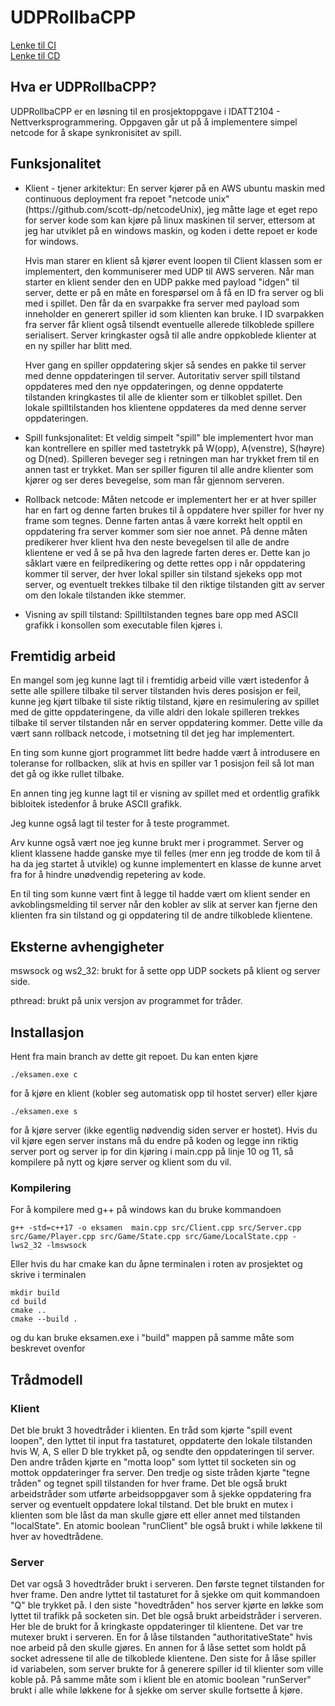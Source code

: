 # UDPRollbaCPP
[Lenke til CI](https://github.com/scott-dp/netcode/actions)  
[Lenke til CD](https://github.com/scott-dp/netcodeUnix/actions)  

## Hva er UDPRollbaCPP?
<p>
  UDPRollbaCPP er en løsning til en prosjektoppgave i IDATT2104 - Nettverksprogrammering. Oppgaven går ut på å implementere simpel netcode for å skape synkronisitet av spill.
</p>

## Funksjonalitet
  <ul>
    <li>
      <p>Klient - tjener arkitektur: En server kjører på en AWS ubuntu maskin med continuous deployment fra repoet "netcode unix" (https://github.com/scott-dp/netcodeUnix), jeg måtte lage et eget repo for server kode som kan kjøre på linux maskinen til server, ettersom at jeg har utviklet på en windows maskin, og koden i dette repoet er kode for windows.</p>
      <p>Hvis man starer en klient så kjører event loopen til Client klassen som er implementert, den kommuniserer med UDP til AWS serveren. Når man starter en klient sender den en UDP pakke med payload "idgen" til server, dette er på en måte en forespørsel om å få en ID fra server og bli med i spillet. Den får da en svarpakke fra server med payload som inneholder en generert spiller id som klienten kan bruke. I ID svarpakken fra server får klient også tilsendt eventuelle allerede tilkoblede spillere serialisert. Server kringkaster også til alle andre oppkoblede klienter at en ny spiller har blitt med. </p>
      <p>Hver gang en spiller oppdatering skjer så sendes en pakke til server med denne oppdateringen til server. Autoritativ server spill tilstand oppdateres med den nye oppdateringen, og denne oppdaterte tilstanden kringkastes til alle de klienter som er tilkoblet spillet. Den lokale spilltilstanden hos klientene oppdateres da med denne server oppdateringen.</p>
    </li>
    <li>
      <p>Spill funksjonalitet: Et veldig simpelt "spill" ble implementert hvor man kan kontrellere en spiller med tastetrykk på W(opp), A(venstre), S(høyre) og D(ned). Spilleren beveger seg i retningen man har trykket frem til en annen tast er trykket. Man ser spiller figuren til alle andre klienter som kjører og ser deres bevegelse, som man får gjennom serveren.</p>
    </li>
    <li>
      <p>Rollback netcode: Måten netcode er implementert her er at hver spiller har en fart og denne farten brukes til å oppdatere hver spiller for hver ny frame som tegnes. Denne farten antas å være korrekt helt opptil en oppdatering fra server kommer som sier noe annet. På denne måten predikerer hver klient hva den neste bevegelsen til alle de andre klientene er ved å se på hva den lagrede farten deres er. Dette kan jo såklart være en feilpredikering og dette rettes opp i når oppdatering kommer til server, der hver lokal spiller sin tilstand sjekeks opp mot server, og eventuelt trekkes tilbake til den riktige tilstanden gitt av server om den lokale tilstanden ikke stemmer.</p>
    </li>
    <li>
      Visning av spill tilstand: Spilltilstanden tegnes bare opp med ASCII grafikk i konsollen som executable filen kjøres i.
    </li>
  </ul>

## Fremtidig arbeid
<p>
  En mangel som jeg kunne lagt til i fremtidig arbeid ville vært istedenfor å sette alle spillere tilbake til server tilstanden hvis deres posisjon er feil, kunne jeg kjørt tilbake til siste riktig tilstand, kjøre en resimulering av spillet med de gitte oppdateringene, da ville aldri den lokale spilleren trekkes tilbake til server tilstanden når en server oppdatering kommer. Dette ville da vært sann rollback netcode, i motsetning til det jeg har implementert.
</p>
<p>
  En ting som kunne gjort programmet litt bedre hadde vært å introdusere en toleranse for rollbacken, slik at hvis en spiller var 1 posisjon feil så lot man det gå og ikke rullet tilbake.
<p>
  En annen ting jeg kunne lagt til er visning av spillet med et ordentlig grafikk bibloitek istedenfor å bruke ASCII grafikk.
</p>
<p>
  Jeg kunne også lagt til tester for å teste programmet.
</p>
<p>
  Arv kunne også vært noe jeg kunne brukt mer i programmet. Server og klient klassene hadde ganske mye til felles (mer enn jeg trodde de kom til å ha da jeg startet å utvikle) og kunne implementert en klasse de kunne arvet fra for å hindre unødvendig repetering av kode.
</p>
<p>
  En til ting som kunne vært fint å legge til hadde vært om klient sender en avkoblingsmelding til server når den kobler av slik at server kan fjerne den klienten fra sin tilstand og gi oppdatering til de andre tilkoblede klientene.
</p>

## Eksterne avhengigheter
<p>
  mswsock og ws2_32: brukt for å sette opp UDP sockets på klient og server side.
</p>
<p>
  pthread: brukt på unix versjon av programmet for tråder.
</p>

## Installasjon
  Hent fra main branch av dette git repoet. Du kan enten kjøre 
  ```
  ./eksamen.exe c
  ```
  for å kjøre en klient (kobler seg automatisk opp til hostet server) eller kjøre
  ```
  ./eksamen.exe s
  ```
  for å kjøre server (ikke egentlig nødvendig siden server er hostet). Hvis du vil kjøre egen server instans må du endre på koden og legge inn riktig server port og server ip for din kjøring i main.cpp på linje 10 og 11, så kompilere på nytt og kjøre server og klient som du vil.
### Kompilering
  For å kompilere med g++ på windows kan du bruke kommandoen
  ```
  g++ -std=c++17 -o eksamen  main.cpp src/Client.cpp src/Server.cpp src/Game/Player.cpp src/Game/State.cpp src/Game/LocalState.cpp -lws2_32 -lmswsock
  ```
  Eller hvis du har cmake kan du åpne terminalen i roten av prosjektet og skrive i terminalen
  ```
  mkdir build
  cd build
  cmake ..
  cmake --build .
  ```
  og du kan bruke eksamen.exe i "build" mappen på samme måte som beskrevet ovenfor


## Trådmodell
### Klient

  Det ble brukt 3 hovedtråder i klienten. En tråd som kjørte "spill event loopen", den lyttet til input fra tastaturet, oppdaterte den lokale tilstanden hvis W, A, S eller D ble trykket på, og sendte den oppdateringen til server. Den andre tråden kjørte en "motta loop" som lyttet til socketen sin og mottok oppdateringer fra server. Den tredje og siste tråden kjørte "tegne tråden" og tegnet spill tilstanden for hver frame. Det ble også brukt arbeidstråder som utførte arbeidsoppgaver som å sjekke oppdatering fra server og eventuelt oppdatere lokal tilstand. Det ble brukt en mutex i klienten som ble låst da man skulle gjøre ett eller annet med tilstanden "localState". En atomic boolean "runClient" ble også brukt i while løkkene til hver av hovedtrådene.

### Server

  Det var også 3 hovedtråder brukt i serveren. Den første tegnet tilstanden for hver frame. Den andre lyttet til tastaturet for å sjekke om quit kommandoen "Q" ble trykket på. I den siste "hovedtråden" hos server kjørte en løkke som lyttet til trafikk på socketen sin. Det ble også brukt arbeidstråder i serveren. Her ble de brukt for å kringkaste oppdateringer til klientene. Det var tre mutexer brukt i serveren. En for å låse tilstanden "authoritativeState" hvis noe arbeid på den skulle gjøres. En annen for å låse settet som holdt på socket adressene til alle de tilkoblede klientene. Den siste for å låse spiller id variabelen, som server brukte for å generere spiller id til klienter som ville koble på. På samme måte som i klient ble en atomic boolean "runServer" brukt i alle while løkkene for å sjekke om server skulle fortsette å kjøre.

